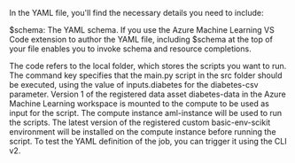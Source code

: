 In the YAML file, you'll find the necessary details you need to include:

$schema: The YAML schema. If you use the Azure Machine Learning VS Code extension to author the YAML file, including $schema at the top of your file enables you to invoke schema and resource completions.

The code refers to the local folder, which stores the scripts you want to run. The command key specifies that the main.py script in the src folder should be executed, using the value of inputs.diabetes for the diabetes-csv parameter.
Version 1 of the registered data asset diabetes-data in the Azure Machine Learning workspace is mounted to the compute to be used as input for the script.
The compute instance aml-instance will be used to run the scripts.
The latest version of the registered custom basic-env-scikit environment will be installed on the compute instance before running the script.
To test the YAML definition of the job, you can trigger it using the CLI v2.